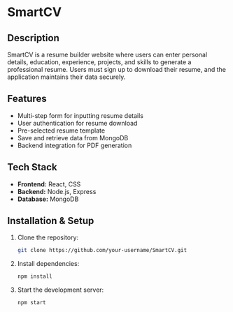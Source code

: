 # SmartCV

## Description
SmartCV is a resume builder website where users can enter personal details, education, experience, projects, and skills to generate a professional resume. Users must sign up to download their resume, and the application maintains their data securely.

## Features
- Multi-step form for inputting resume details
- User authentication for resume download
- Pre-selected resume template
- Save and retrieve data from MongoDB
- Backend integration for PDF generation

## Tech Stack
- **Frontend:** React, CSS
- **Backend:** Node.js, Express
- **Database:** MongoDB

## Installation & Setup
1. Clone the repository:
   ```sh
   git clone https://github.com/your-username/SmartCV.git
   ```
2. Install dependencies:
   ```sh
   npm install
   ```
3. Start the development server:
   ```sh
   npm start
   ```